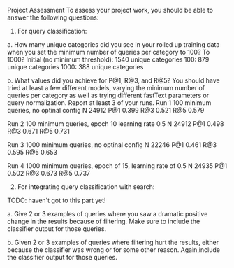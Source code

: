 Project Assessment
To assess your project work, you should be able to answer the following questions:

1. For query classification:

a. How many unique categories did you see in your rolled up training data when you set the minimum number of queries per category to 100? To 1000?
Initial (no minimum threshold): 1540 unique categories
100: 879 unique categories
1000: 388 unique categories


b. What values did you achieve for P@1, R@3, and R@5? You should have tried at least a few different models, varying the minimum number of queries per
category as well as trying different fastText parameters or query normalization. Report at least 3 of your runs.
Run 1
100 minimum queries, no optinal config
N       24912
P@1     0.399
R@3     0.521
R@5     0.579


Run 2
100 minimum queries, epoch 10 learning rate 0.5 
N       24912
P@1     0.498
R@3     0.671
R@5     0.731


Run 3
1000 minimum queries, no optinal config 
N       22246
P@1     0.461
R@3     0.595
R@5     0.653


Run 4
1000 minimum queries, epoch of 15, learning rate of 0.5
N       24935
P@1     0.502
R@3     0.673
R@5     0.737

2. For integrating query classification with search:

TODO: haven't got to this part yet!

a. Give 2 or 3 examples of queries where you saw a dramatic positive change in the results because of filtering. Make sure to include the classifier output for those queries.


b. Given 2 or 3 examples of queries where filtering hurt the results, either because the classifier was wrong or for some other reason. Again,include the classifier output for those queries.
